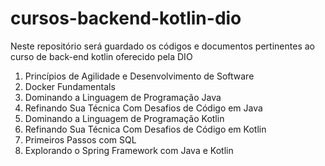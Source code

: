 # cursos-backend-kotlin-dio

Neste repositório será guardado os códigos e documentos pertinentes ao curso de back-end kotlin oferecido pela DIO

1. Princípios de Agilidade e Desenvolvimento de Software
2. Docker Fundamentals
3. Dominando a Linguagem de Programação Java
4. Refinando Sua Técnica Com Desafios de Código em Java
5. Dominando a Linguagem de Programação Kotlin
6. Refinando Sua Técnica Com Desafios de Código em Kotlin
7. Primeiros Passos com SQL
8. Explorando o Spring Framework com Java e Kotlin



